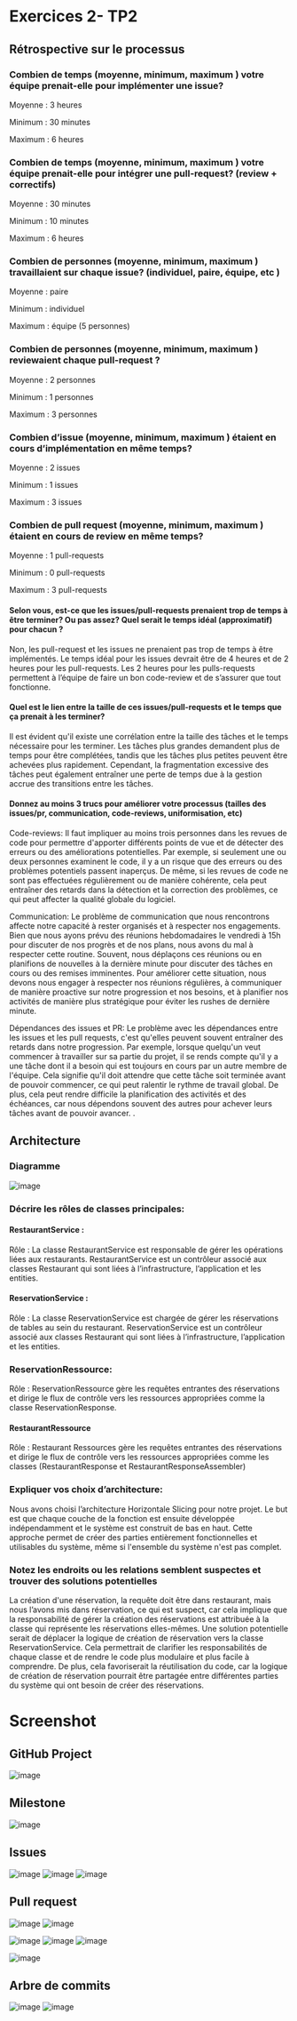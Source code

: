# Exercices 2- TP2

## Rétrospective sur le processus
### Combien de temps (moyenne, minimum, maximum ) votre équipe prenait-elle pour implémenter une issue?
Moyenne : 3 heures

Minimum : 30 minutes

Maximum : 6 heures

### Combien de temps (moyenne, minimum, maximum ) votre équipe prenait-elle pour intégrer une pull-request? (review + correctifs)
Moyenne : 30 minutes

Minimum : 10 minutes

Maximum : 6 heures

### Combien de personnes (moyenne, minimum, maximum ) travaillaient sur chaque issue? (individuel, paire, équipe, etc )
Moyenne : paire

Minimum : individuel

Maximum : équipe (5 personnes)

### Combien de personnes (moyenne, minimum, maximum ) reviewaient chaque pull-request ?
Moyenne : 2 personnes

Minimum : 1 personnes

Maximum : 3 personnes

### Combien d’issue (moyenne, minimum, maximum ) étaient en cours d’implémentation en même temps?
Moyenne : 2 issues

Minimum : 1 issues

Maximum : 3 issues

### Combien de pull request (moyenne, minimum, maximum ) étaient en cours de review en même temps?
Moyenne : 1 pull-requests

Minimum : 0 pull-requests

Maximum : 3 pull-requests

#### Selon vous, est-ce que les issues/pull-requests prenaient trop de temps à être terminer? Ou pas assez? Quel serait le temps idéal (approximatif) pour chacun ?

Non, les pull-request et les issues ne prenaient pas trop de temps à être implémentés. Le temps idéal pour les issues devrait être de 4 heures et de 2 heures pour les pull-requests. Les 2 heures pour les pulls-requests permettent à l’équipe de faire un bon code-review et de s’assurer que tout fonctionne.

#### Quel est le lien entre la taille de ces issues/pull-requests et le temps que ça prenait à les terminer?

Il est évident qu'il existe une corrélation entre la taille des tâches et le temps nécessaire pour les terminer. Les tâches plus grandes demandent plus de temps pour être complétées, tandis que les tâches plus petites peuvent être achevées plus rapidement. Cependant, la fragmentation excessive des tâches peut également entraîner une perte de temps due à la gestion accrue des transitions entre les tâches.

#### Donnez au moins 3 trucs pour améliorer votre processus (tailles des issues/pr, communication, code-reviews, uniformisation, etc)
Code-reviews:  Il faut impliquer au moins trois personnes dans les revues de code pour permettre d'apporter différents points de vue et de détecter des erreurs ou des améliorations potentielles. Par exemple, si seulement une ou deux personnes examinent le code, il y a un risque que des erreurs ou des problèmes potentiels passent inaperçus. De même, si les revues de code ne sont pas effectuées régulièrement ou de manière cohérente, cela peut entraîner des retards dans la détection et la correction des problèmes, ce qui peut affecter la qualité globale du logiciel.

Communication: Le problème de communication que nous rencontrons affecte notre capacité à rester organisés et à respecter nos engagements. Bien que nous ayons prévu des réunions hebdomadaires le vendredi à 15h pour discuter de nos progrès et de nos plans, nous avons du mal à respecter cette routine. Souvent, nous déplaçons ces réunions ou en planifions de nouvelles à la dernière minute pour discuter des tâches en cours ou des remises imminentes. Pour améliorer cette situation, nous devons nous engager à respecter nos réunions régulières, à communiquer de manière proactive sur notre progression et nos besoins, et à planifier nos activités de manière plus stratégique pour éviter les rushes de dernière minute.

Dépendances des issues et PR: Le problème avec les dépendances entre les issues et les pull requests, c'est qu'elles peuvent souvent entraîner des retards dans notre progression. Par exemple, lorsque quelqu'un veut commencer à travailler sur sa partie du projet, il se rends compte qu'il y a une tâche dont il a besoin qui est toujours en cours par un autre membre de l'équipe. Cela signifie qu'il doit attendre que cette tâche soit terminée avant de pouvoir commencer, ce qui peut ralentir le rythme de travail global. De plus, cela peut rendre difficile la planification des activités et des échéances, car nous dépendons souvent des autres pour achever leurs tâches avant de pouvoir avancer. .

## Architecture
### Diagramme
![image](https://github.com/DABER364/TP2-screenshot/assets/91430760/e310b0f9-ca1a-408f-b648-71222f178d6d)
### Décrire les rôles de classes principales:
#### RestaurantService :
Rôle : La classe RestaurantService est responsable de gérer les opérations liées aux restaurants. RestaurantService est un contrôleur associé aux classes Restaurant qui sont liées à l’infrastructure, l’application et les entities.

#### ReservationService :
Rôle : La classe ReservationService est chargée de gérer les réservations de tables au sein du restaurant. ReservationService est un contrôleur associé aux classes Restaurant qui sont liées à l’infrastructure, l’application et les entities.

### ReservationRessource:
Rôle : ReservationRessource gère les requêtes entrantes des réservations et dirige le flux de contrôle vers les ressources appropriées comme la classe ReservationResponse.
#### RestaurantRessource
Rôle :  Restaurant Ressources gère les requêtes entrantes des réservations et dirige le flux de contrôle vers les ressources appropriées comme les classes (RestaurantResponse et RestaurantResponseAssembler)

### Expliquer vos choix d’architecture:
Nous avons choisi l’architecture Horizontale Slicing pour notre projet. Le but est que chaque couche de la fonction est ensuite développée indépendamment et le système est construit de bas en haut. Cette approche permet de créer des parties entièrement fonctionnelles et utilisables du système, même si l'ensemble du système n'est pas complet.
### Notez les endroits ou les relations semblent suspectes et trouver des solutions potentielles
La création d'une réservation, la requête doit être dans restaurant, mais nous l’avons mis dans réservation, ce qui est suspect, car cela implique que la responsabilité de gérer la création des réservations est attribuée à la classe qui représente les réservations elles-mêmes. Une solution potentielle serait de déplacer la logique de création de réservation vers la classe ReservationService. Cela permettrait de clarifier les responsabilités de chaque classe et de rendre le code plus modulaire et plus facile à comprendre. De plus, cela favoriserait la réutilisation du code, car la logique de création de réservation pourrait être partagée entre différentes parties du système qui ont besoin de créer des réservations.




# Screenshot
## GitHub Project
![image](https://github.com/DABER364/TP2-screenshot/assets/119546325/ffc075b2-c64e-4538-9b34-f692de724f4c)

## Milestone
![image](https://github.com/DABER364/TP2-screenshot/assets/119546325/fc97a4d8-188b-4bcf-9cbc-9d5f80d75902)

## Issues
![image](https://github.com/DABER364/TP2-screenshot/assets/119546325/26bc7b20-aaae-4865-8259-7455fe122fc4)
![image](https://github.com/DABER364/TP2-screenshot/assets/119546325/78f7c8cb-721f-4191-8959-f3b41558c77d)
![image](https://github.com/DABER364/TP2-screenshot/assets/119546325/b31d406c-be30-4aab-bfd4-738bd2421cd5)


## Pull request

![image](https://github.com/DABER364/TP2-screenshot/assets/119546325/72586f69-1432-455d-9ecf-c5423f62742e)
![image](https://github.com/DABER364/TP2-screenshot/assets/119546325/f800eebf-60a4-4ab6-8c43-e2f52915c189)

![image](https://github.com/DABER364/TP2-screenshot/assets/119546325/e01ec3e8-9248-47b8-99c6-d1a40bbf91cb)
![image](https://github.com/DABER364/TP2-screenshot/assets/119546325/4a1cb473-80e4-450d-a6f5-6f91e1f44f2d)
![image](https://github.com/DABER364/TP2-screenshot/assets/119546325/e73b05b1-8578-4d10-97c6-0ed76408ea14)

![image](https://github.com/DABER364/TP2-screenshot/assets/119546325/820ff181-2d4a-4371-a0dc-d2d74340a232)

## Arbre de commits
![image](https://github.com/DABER364/TP2-screenshot/assets/91430760/87220caf-bf65-45bf-8470-c632c4a67f1f)
![image](https://github.com/DABER364/TP2-screenshot/assets/91430760/a8544f3f-797b-4765-9732-e604ade2fed0)


